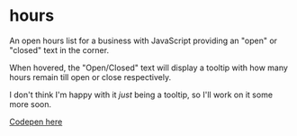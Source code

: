 # hours
An open hours list for a business with JavaScript providing an "open" or "closed" text in the corner.

When hovered, the "Open/Closed" text will display a tooltip with how many hours remain till open or close respectively.

I don't think I'm happy with it *just* being a tooltip, so I'll work on it some more soon.

[Codepen here](http://codepen.io/joshbivens/pen/ByvQwO)
